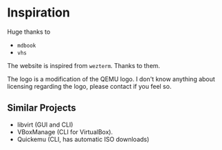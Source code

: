 # Inspiration

Huge thanks to
- `mdbook`
- `vhs`

The website is inspired from `wezterm`. Thanks to them.

The logo is a modification of the QEMU logo. I don't know anything about licensing regarding the logo,
please contact if you feel so.

## Similar Projects

- libvirt (GUI and CLI)
- VBoxManage (CLI for VirtualBox).
- Quickemu (CLI, has automatic ISO downloads)




